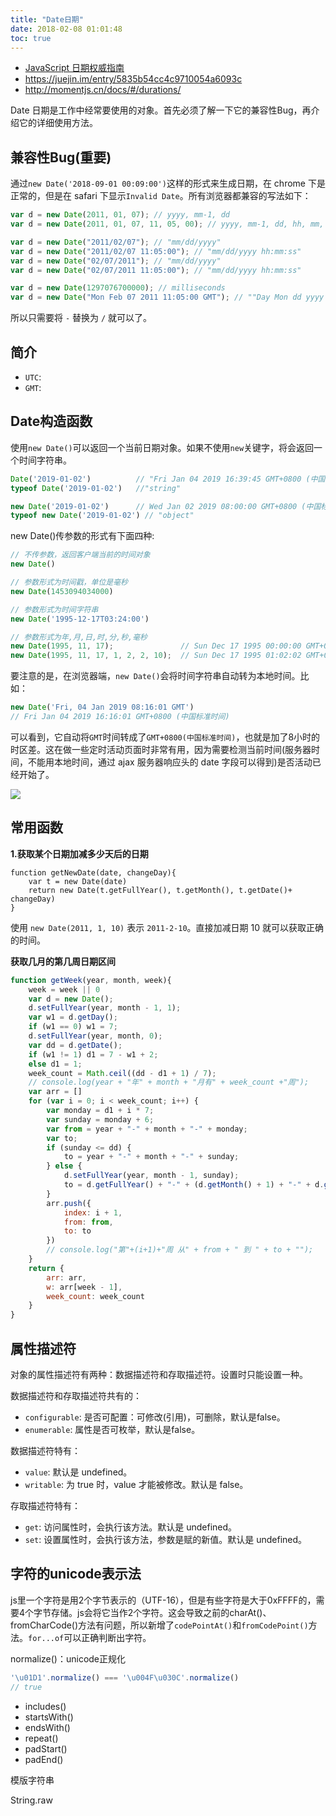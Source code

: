 ```yaml
---
title: "Date日期"
date: 2018-02-08 01:01:48
toc: true
---
```


- [JavaScript 日期权威指南](https://juejin.im/entry/5b7d03306fb9a01a031af59b)
- https://juejin.im/entry/5835b54cc4c9710054a6093c
- http://momentjs.cn/docs/#/durations/

Date 日期是工作中经常要使用的对象。首先必须了解一下它的兼容性Bug，再介绍它的详细使用方法。

## 兼容性Bug(重要)

通过`new Date('2018-09-01 00:09:00')`这样的形式来生成日期，在 chrome 下是正常的，但是在 safari 下显示`Invalid Date`。所有浏览器都兼容的写法如下：

```javascript
var d = new Date(2011, 01, 07); // yyyy, mm-1, dd  
var d = new Date(2011, 01, 07, 11, 05, 00); // yyyy, mm-1, dd, hh, mm, ss  

var d = new Date("2011/02/07"); // "mm/dd/yyyy"  
var d = new Date("2011/02/07 11:05:00"); // "mm/dd/yyyy hh:mm:ss"  
var d = new Date("02/07/2011"); // "mm/dd/yyyy"  
var d = new Date("02/07/2011 11:05:00"); // "mm/dd/yyyy hh:mm:ss"  

var d = new Date(1297076700000); // milliseconds  
var d = new Date("Mon Feb 07 2011 11:05:00 GMT"); // ""Day Mon dd yyyy hh:mm:ss GMT/UTC  
```

所以只需要将 `-` 替换为 `/` 就可以了。

## 简介

- `UTC`: 
- `GMT`:

## Date构造函数

使用`new Date()`可以返回一个当前日期对象。如果不使用`new`关键字，将会返回一个时间字符串。

```javascript
Date('2019-01-02')          // "Fri Jan 04 2019 16:39:45 GMT+0800 (中国标准时间)"
typeof Date('2019-01-02')   //"string"

new Date('2019-01-02')      // Wed Jan 02 2019 08:00:00 GMT+0800 (中国标准时间)
typeof new Date('2019-01-02') // "object"
```

new Date()传参数的形式有下面四种:

```javascript
// 不传参数，返回客户端当前的时间对象
new Date()

// 参数形式为时间戳，单位是毫秒
new Date(1453094034000)

// 参数形式为时间字符串
new Date('1995-12-17T03:24:00')

// 参数形式为年,月,日,时,分,秒,毫秒
new Date(1995, 11, 17);               // Sun Dec 17 1995 00:00:00 GMT+0800 (中国标准时间)
new Date(1995, 11, 17, 1, 2, 2, 10);  // Sun Dec 17 1995 01:02:02 GMT+0800 (中国标准时间)
```

要注意的是，在浏览器端，`new Date()`会将时间字符串自动转为本地时间。比如：

```javascript
new Date('Fri, 04 Jan 2019 08:16:01 GMT')  
// Fri Jan 04 2019 16:16:01 GMT+0800 (中国标准时间)
```

可以看到，它自动将`GMT`时间转成了`GMT+0800(中国标准时间)`，也就是加了8小时的时区差。这在做一些定时活动页面时非常有用，因为需要检测当前时间(服务器时间，不能用本地时间，通过 ajax 服务器响应头的 date 字段可以得到)是否活动已经开始了。

![](./date/1.png)




## 常用函数

**1.获取某个日期加减多少天后的日期**

```
function getNewDate(date, changeDay){
    var t = new Date(date)
    return new Date(t.getFullYear(), t.getMonth(), t.getDate()+ changeDay)
}
```

使用 `new Date(2011, 1, 10)` 表示 `2011-2-10`。直接加减日期 10 就可以获取正确的时间。

**获取几月的第几周日期区间**

```javascript
function getWeek(year, month, week){
    week = week || 0
    var d = new Date();
    d.setFullYear(year, month - 1, 1);
    var w1 = d.getDay();
    if (w1 == 0) w1 = 7;
    d.setFullYear(year, month, 0);
    var dd = d.getDate();
    if (w1 != 1) d1 = 7 - w1 + 2;
    else d1 = 1;
    week_count = Math.ceil((dd - d1 + 1) / 7);
    // console.log(year + "年" + month + "月有" + week_count +"周");
    var arr = []
    for (var i = 0; i < week_count; i++) {
        var monday = d1 + i * 7;
        var sunday = monday + 6;
        var from = year + "-" + month + "-" + monday;
        var to;
        if (sunday <= dd) {
            to = year + "-" + month + "-" + sunday;
        } else {
            d.setFullYear(year, month - 1, sunday);
            to = d.getFullYear() + "-" + (d.getMonth() + 1) + "-" + d.getDate();
        }
        arr.push({
            index: i + 1,
            from: from,
            to: to
        })
        // console.log("第"+(i+1)+"周 从" + from + " 到 " + to + "");
    }
    return {
        arr: arr,
        w: arr[week - 1],
        week_count: week_count
    }
}
```




## 属性描述符

对象的属性描述符有两种：数据描述符和存取描述符。设置时只能设置一种。

数据描述符和存取描述符共有的：

- `configurable`: 是否可配置：可修改(引用)，可删除，默认是false。
- `enumerable`: 属性是否可枚举，默认是false。

数据描述符特有：

- `value`: 默认是 undefined。
- `writable`: 为 true 时，value 才能被修改。默认是 false。

存取描述符特有：

- `get`: 访问属性时，会执行该方法。默认是 undefined。
- `set`: 设置属性时，会执行该方法，参数是赋的新值。默认是 undefined。





## 字符的unicode表示法

js里一个字符是用2个字节表示的（UTF-16），但是有些字符是大于0xFFFF的，需要4个字节存储。js会将它当作2个字符。这会导致之前的charAt()、fromCharCode()方法有问题，所以新增了`codePointAt()`和`fromCodePoint()`方法。`for...of`可以正确判断出字符。

normalize()：unicode正规化

```javascript
'\u01D1'.normalize() === '\u004F\u030C'.normalize()
// true
```

- includes()
- startsWith()
- endsWith()
- repeat()
- padStart()
- padEnd()

模版字符串

String.raw

